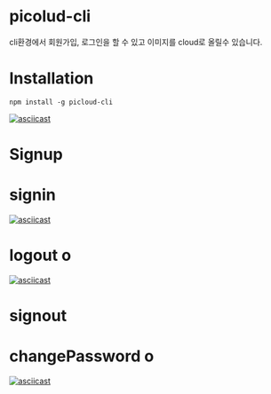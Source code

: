 # picolud-cli
cli환경에서 회원가입, 로그인을 할 수 있고 이미지를 cloud로 올릴수 있습니다.

# Installation
` npm install -g picloud-cli `

[![asciicast](https://asciinema.org/a/r6shAZyCnZLxWa37TgjhydEXV.svg)](https://asciinema.org/a/r6shAZyCnZLxWa37TgjhydEXV)


# Signup 


# signin
[![asciicast](https://asciinema.org/a/SFSNfGLeuTY612MVlPXkvodDX.svg)](https://asciinema.org/a/SFSNfGLeuTY612MVlPXkvodDX)

# logout o
[![asciicast](https://asciinema.org/a/y4qude90E78xHrBp6cpaUaUDi.svg)](https://asciinema.org/a/y4qude90E78xHrBp6cpaUaUDi)

# signout 


# changePassword o
[![asciicast](https://asciinema.org/a/apv3dUcnZ03mOocSasRvHVQ6V.svg)](https://asciinema.org/a/apv3dUcnZ03mOocSasRvHVQ6V)
